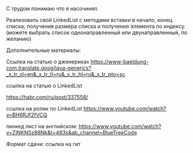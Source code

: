 С трудом понимаю что я насочинял.

Реализовать свой LinkedList с методами вставки в начало, конец списка, получения размера списка и получения
элемента по индексу. (можете выбрать список однонаправленный или двунаправленный, по желанию)

Дополнительные материалы:

Ссылка на статью о дженериках
https://www-baeldung-com.translate.goog/java-generics?_x_tr_sl=en&_x_tr_tl=ru&_x_tr_hl=ru&_x_tr_pto=sc

ссылка на статью о LinkedList

https://habr.com/ru/post/337558/

ссылка на ролик по LinkedList
https://www.youtube.com/watch?v=BH6RJf2fVCQ

линкед лист на английском: https://www.youtube.com/watch?v=ZlNKNSz88Nk&t=483s&ab_channel=BlueTreeCode

Формат сдачи: ссылка на гит